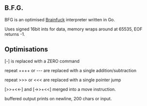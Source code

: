 ## B.F.G.
BFG is an optimised [Brainfuck](https://esolangs.org/wiki/Brainfuck) interpreter written in Go.

Uses signed 16bit ints for data, memory wraps around at 65535, EOF returns -1.

## Optimisations

[-] is replaced with a ZERO command

repeat ++++ or --- are replaced with a single addition/subtraction

repeat >>> or <<< are replaced with a single pointer jump

[>>+<<-] and [->>+<<] merged into a move instruction.

buffered output prints on newline, 200 chars or input.
